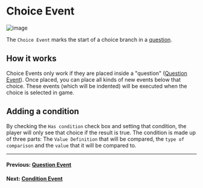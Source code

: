 # Choice Event
![image](./Images/Event_Choice.PNG)

The `Choice Event` marks the start of a choice branch in a [question](./010.md).

## How it works
Choice Events only work if they are placed inside a "question" ([Question Event](./010.md)). Once placed, you can place all kinds of new events below that choice. These events (which will be indented) will be executed when the choice is selected in game.

## Adding a condition
By checking the `Has condition` check box and setting that condition, the player will only see that choice if the result is true.
The condition is made up of three parts: The `Value Definition` that will be compared, the `type of comparison` and the `value` that it will be compared to.

---------------------------------------
#### Previous: [Question Event](./010)
#### Next: [Condition Event](./012)